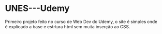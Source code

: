 # UNES---Udemy
Primeiro projeto feito no curso de Web Dev do Udemy, o site é simples onde é explicado a base e estrtura html sem muita inserção ao CSS.
